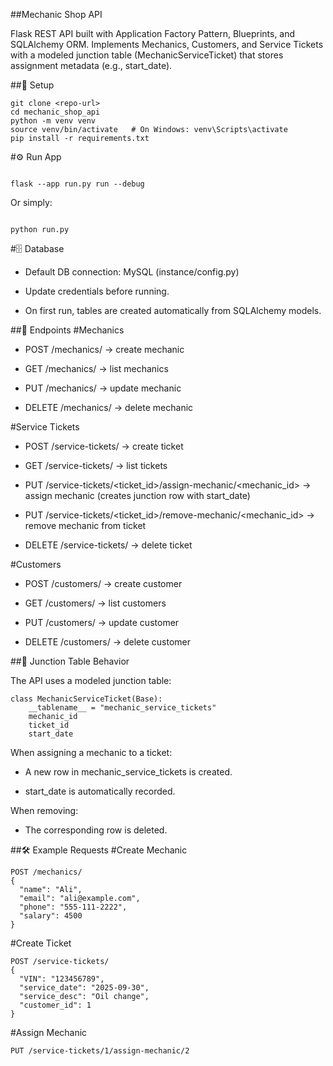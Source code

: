 ##Mechanic Shop API

Flask REST API built with Application Factory Pattern, Blueprints, and SQLAlchemy ORM.
Implements Mechanics, Customers, and Service Tickets with a modeled junction table (MechanicServiceTicket) that stores assignment metadata (e.g., start_date).

##🚀 Setup
```
git clone <repo-url>
cd mechanic_shop_api
python -m venv venv
source venv/bin/activate   # On Windows: venv\Scripts\activate
pip install -r requirements.txt
```

#⚙️ Run App
```

flask --app run.py run --debug
```


Or simply:
```

python run.py
```

#🗄️ Database

- Default DB connection: MySQL (instance/config.py)

- Update credentials before running.

- On first run, tables are created automatically from SQLAlchemy models.

##📌 Endpoints
#Mechanics

- POST /mechanics/ → create mechanic

- GET /mechanics/ → list mechanics

- PUT /mechanics/<id> → update mechanic

- DELETE /mechanics/<id> → delete mechanic

#Service Tickets

- POST /service-tickets/ → create ticket

- GET /service-tickets/ → list tickets

- PUT /service-tickets/<ticket_id>/assign-mechanic/<mechanic_id> → assign mechanic (creates junction row with start_date)

- PUT /service-tickets/<ticket_id>/remove-mechanic/<mechanic_id> → remove mechanic from ticket

- DELETE /service-tickets/<id> → delete ticket

#Customers

- POST /customers/ → create customer

- GET /customers/ → list customers

- PUT /customers/<id> → update customer

- DELETE /customers/<id> → delete customer

##🔗 Junction Table Behavior

The API uses a modeled junction table:
```
class MechanicServiceTicket(Base):
    __tablename__ = "mechanic_service_tickets"
    mechanic_id
    ticket_id
    start_date
```

When assigning a mechanic to a ticket:

- A new row in mechanic_service_tickets is created.

- start_date is automatically recorded.

When removing:

- The corresponding row is deleted.

##🛠️ Example Requests
#Create Mechanic
```
POST /mechanics/
{
  "name": "Ali",
  "email": "ali@example.com",
  "phone": "555-111-2222",
  "salary": 4500
}
```

#Create Ticket
```
POST /service-tickets/
{
  "VIN": "123456789",
  "service_date": "2025-09-30",
  "service_desc": "Oil change",
  "customer_id": 1
}
```

#Assign Mechanic
```
PUT /service-tickets/1/assign-mechanic/2
```